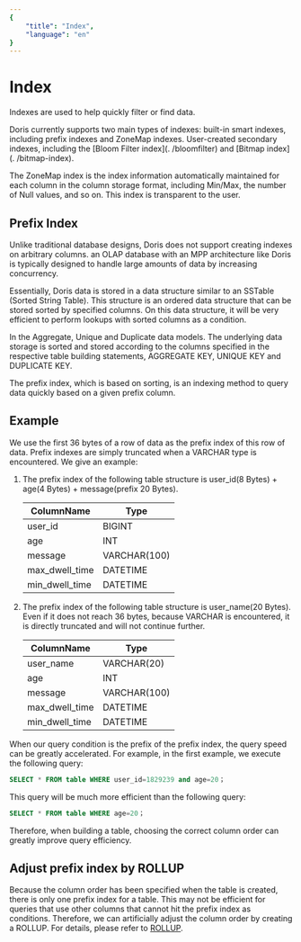 ```yaml
---
{
    "title": "Index",
    "language": "en"
}
---
```


<!-- 
Licensed to the Apache Software Foundation (ASF) under one
or more contributor license agreements.  See the NOTICE file
distributed with this work for additional information
regarding copyright ownership.  The ASF licenses this file
to you under the Apache License, Version 2.0 (the
"License"); you may not use this file except in compliance
with the License.  You may obtain a copy of the License at

  http://www.apache.org/licenses/LICENSE-2.0

Unless required by applicable law or agreed to in writing,
software distributed under the License is distributed on an
"AS IS" BASIS, WITHOUT WARRANTIES OR CONDITIONS OF ANY
KIND, either express or implied.  See the License for the
specific language governing permissions and limitations
under the License.
-->

# Index

Indexes are used to help quickly filter or find data.

Doris currently supports two main types of indexes: built-in smart indexes, including prefix indexes and ZoneMap indexes. User-created secondary indexes, including the [Bloom Filter index](. /bloomfilter) and [Bitmap index](. /bitmap-index).

The ZoneMap index is the index information automatically maintained for each column in the column storage format, including Min/Max, the number of Null values, and so on. This index is transparent to the user.

## Prefix Index

Unlike traditional database designs, Doris does not support creating indexes on arbitrary columns. an OLAP database with an MPP architecture like Doris is typically designed to handle large amounts of data by increasing concurrency.

Essentially, Doris data is stored in a data structure similar to an SSTable (Sorted String Table). This structure is an ordered data structure that can be stored sorted by specified columns. On this data structure, it will be very efficient to perform lookups with sorted columns as a condition.

In the Aggregate, Unique and Duplicate data models. The underlying data storage is sorted and stored according to the columns specified in the respective table building statements, AGGREGATE KEY, UNIQUE KEY and DUPLICATE KEY.

The prefix index, which is based on sorting, is an indexing method to query data quickly based on a given prefix column.

## Example

We use the first 36 bytes of a row of data as the prefix index of this row of data. Prefix indexes are simply truncated when a VARCHAR type is encountered. We give an example:

1. The prefix index of the following table structure is user_id(8 Bytes) + age(4 Bytes) + message(prefix 20 Bytes).

   | ColumnName     | Type         |
   | -------------- | ------------ |
   | user_id        | BIGINT       |
   | age            | INT          |
   | message        | VARCHAR(100) |
   | max_dwell_time | DATETIME     |
   | min_dwell_time | DATETIME     |

2. The prefix index of the following table structure is user_name(20 Bytes). Even if it does not reach 36 bytes, because VARCHAR is encountered, it is directly truncated and will not continue further.

   | ColumnName     | Type         |
   | -------------- | ------------ |
   | user_name      | VARCHAR(20)  |
   | age            | INT          |
   | message        | VARCHAR(100) |
   | max_dwell_time | DATETIME     |
   | min_dwell_time | DATETIME     |

When our query condition is the prefix of the prefix index, the query speed can be greatly accelerated. For example, in the first example, we execute the following query:

```sql
SELECT * FROM table WHERE user_id=1829239 and age=20；
```

This query will be much more efficient than the following query:

```sql
SELECT * FROM table WHERE age=20；
```

Therefore, when building a table, choosing the correct column order can greatly improve query efficiency.

## Adjust prefix index by ROLLUP

Because the column order has been specified when the table is created, there is only one prefix index for a table. This may not be efficient for queries that use other columns that cannot hit the prefix index as conditions. Therefore, we can artificially adjust the column order by creating a ROLLUP. For details, please refer to [ROLLUP](../hit-the-rollup.md).
